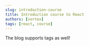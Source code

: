```yaml
---
slug: introduction-course
title: Introduction course to React
authors: [vortex]
tags: [react, course]
---
```


The blog supports tags as well!
